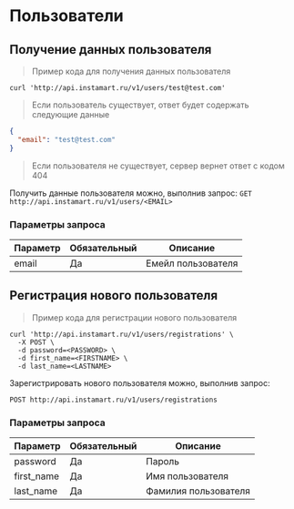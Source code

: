 # Пользователи

## Получение данных пользователя

> Пример кода для получения данных пользователя

```shell
curl 'http://api.instamart.ru/v1/users/test@test.com'
```
> Если пользователь существует, ответ будет содержать следующие данные

```json
{
  "email": "test@test.com"
}
```

> Если пользователя не существует, сервер вернет ответ с кодом 404

Получить данные пользователя можно, выполнив запрос:
`GET http://api.instamart.ru/v1/users/<EMAIL>`

### Параметры запроса

Параметр | Обязательный | Описание
--------- | ------- | -----------
email | Да | Емейл пользователя


## Регистрация нового пользователя

> Пример кода для регистрации нового пользователя

```shell
curl 'http://api.instamart.ru/v1/users/registrations' \
  -X POST \
  -d password=<PASSWORD> \
  -d first_name=<FIRSTNAME> \
  -d last_name=<LASTNAME>
```

Зарегистрировать нового пользователя можно, выполнив запрос:

`POST http://api.instamart.ru/v1/users/registrations`

### Параметры запроса

Параметр | Обязательный | Описание
--------- | ------- | -----------
password | Да | Пароль
first_name | Да | Имя пользователя
last_name | Да | Фамилия пользователя
